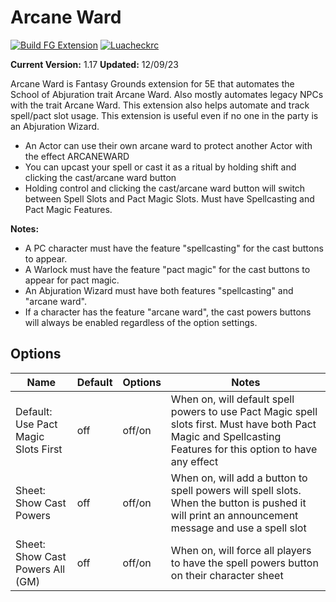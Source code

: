 
# Arcane Ward

[![Build FG Extension](https://github.com/rhagelstrom/ArcaneWard/actions/workflows/create-release.yml/badge.svg)](https://github.com/rhagelstrom/ArcaneWard/actions/workflows/create-release.yml) [![Luacheckrc](https://github.com/rhagelstrom/ArcaneWard/actions/workflows/luacheck.yml/badge.svg)](https://github.com/rhagelstrom/ArcaneWard/actions/workflows/luacheck.yml)

**Current Version:** 1.17
**Updated:** 12/09/23

Arcane Ward is Fantasy Grounds extension for 5E that automates the School of Abjuration trait Arcane Ward. Also mostly automates legacy NPCs with the trait Arcane Ward. This extension also helps automate and track spell/pact slot usage. This extension is useful even if no one in the party is an Abjuration Wizard.

- An Actor can use their own arcane ward to protect another Actor with the effect ARCANEWARD
- You can upcast your spell or cast it as a ritual by holding shift and clicking the cast/arcane ward button
- Holding control and clicking the cast/arcane ward button will switch between Spell Slots and Pact Magic Slots. Must have Spellcasting and Pact Magic Features.

**Notes:**

- A PC character must have the feature "spellcasting" for the cast buttons to appear.
- A Warlock must have the feature "pact magic" for the cast buttons to appear for pact magic.
- An Abjuration Wizard must have both features "spellcasting" and "arcane ward".
- If a character has the feature "arcane ward", the cast powers buttons will always be enabled regardless of the option settings.

## Options

| Name| Default | Options | Notes |
|---|---|---|---|
|Default: Use Pact Magic Slots First| off| off/on| When on, will default spell powers to use Pact Magic spell slots first. Must have both Pact Magic and Spellcasting Features for this option to have any effect|
|Sheet: Show Cast Powers| off| off/on| When on, will add a button to spell powers will spell slots. When the button is pushed it will print an announcement message and use a spell slot|
|Sheet: Show Cast Powers All (GM)| off| off/on| When on, will force all players to have the spell powers button on their character sheet|
